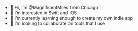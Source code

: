 - 👋 Hi, I’m @MagnificentMiles from Chicago
- 👀 I’m interested in Swift and iOS
- 🌱 I’m currently learning enough to create my own indie app
- 💞️ I’m looking to collaborate on tools that I use
